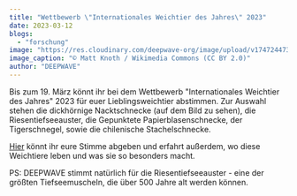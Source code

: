 ```yaml
---
title: "Wettbewerb \"Internationales Weichtier des Jahres\" 2023"
date: 2023-03-12
blogs: 
  - "forschung"
image: "https://res.cloudinary.com/deepwave-org/image/upload/v1747244738/deepwave.org/Hermissenda_crassicornis.jpg"
image_caption: "© Matt Knoth / Wikimedia Commons (CC BY 2.0)"
author: "DEEPWAVE"
---
```


Bis zum 19. März könnt ihr bei dem Wettbewerb "Internationales Weichtier des Jahres" 2023 für euer Lieblingsweichtier abstimmen. Zur Auswahl stehen die dickhörnige Nacktschnecke (auf dem Bild zu sehen), die Riesentiefseeauster, die Gepunktete Papierblasenschnecke, der Tigerschnegel, sowie die chilenische Stachelschnecke.

[Hier](https://tbg.senckenberg.de/de/mollusc-of-the-year-2023/?gf_protect_submission=1) könnt ihr eure Stimme abgeben und erfahrt außerdem, wo diese Weichtiere leben und was sie so besonders macht.

PS: DEEPWAVE stimmt natürlich für die Riesentiefseeauster - eine der größten Tiefseemuscheln, die über 500 Jahre alt werden können.
